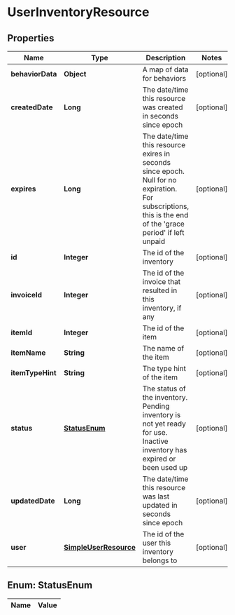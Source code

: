 
# UserInventoryResource

## Properties
Name | Type | Description | Notes
------------ | ------------- | ------------- | -------------
**behaviorData** | **Object** | A map of data for behaviors |  [optional]
**createdDate** | **Long** | The date/time this resource was created in seconds since epoch |  [optional]
**expires** | **Long** | The date/time this resource exires in seconds since epoch. Null for no expiration. For subscriptions, this is the end of the &#39;grace period&#39; if left unpaid |  [optional]
**id** | **Integer** | The id of the inventory |  [optional]
**invoiceId** | **Integer** | The id of the invoice that resulted in this inventory, if any |  [optional]
**itemId** | **Integer** | The id of the item |  [optional]
**itemName** | **String** | The name of the item |  [optional]
**itemTypeHint** | **String** | The type hint of the item |  [optional]
**status** | [**StatusEnum**](#StatusEnum) | The status of the inventory. Pending inventory is not yet ready for use. Inactive inventory has expired or been used up |  [optional]
**updatedDate** | **Long** | The date/time this resource was last updated in seconds since epoch |  [optional]
**user** | [**SimpleUserResource**](SimpleUserResource.md) | The id of the user this inventory belongs to |  [optional]


<a name="StatusEnum"></a>
## Enum: StatusEnum
Name | Value
---- | -----



